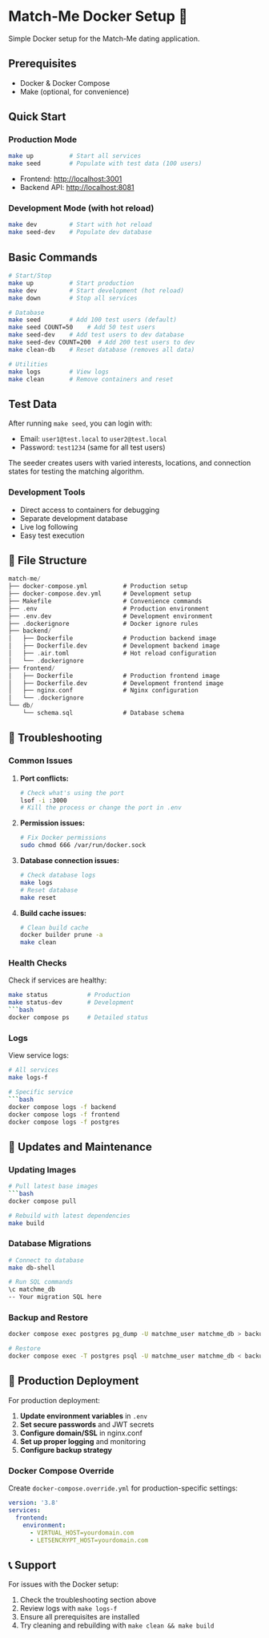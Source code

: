 # Match-Me Docker Setup 🐳

Simple Docker setup for the Match-Me dating application.

## Prerequisites

- Docker & Docker Compose
- Make (optional, for convenience)

## Quick Start

### Production Mode

```bash
make up          # Start all services
make seed        # Populate with test data (100 users)
```

- Frontend: <http://localhost:3001>
- Backend API: <http://localhost:8081>

### Development Mode (with hot reload)

```bash
make dev         # Start with hot reload
make seed-dev    # Populate dev database
```

## Basic Commands

```bash
# Start/Stop
make up          # Start production
make dev         # Start development (hot reload)
make down        # Stop all services

# Database
make seed        # Add 100 test users (default)
make seed COUNT=50    # Add 50 test users
make seed-dev    # Add test users to dev database
make seed-dev COUNT=200  # Add 200 test users to dev
make clean-db    # Reset database (removes all data)

# Utilities
make logs        # View logs
make clean       # Remove containers and reset
```

## Test Data

After running `make seed`, you can login with:

- Email: `user1@test.local` to `user2@test.local`  
- Password: `test1234` (same for all test users)

The seeder creates users with varied interests, locations, and connection states for testing the matching algorithm.

### Development Tools

- Direct access to containers for debugging
- Separate development database
- Live log following
- Easy test execution

## 📝 File Structure

```go
match-me/
├── docker-compose.yml          # Production setup
├── docker-compose.dev.yml      # Development setup
├── Makefile                    # Convenience commands
├── .env                        # Production environment
├── .env.dev                    # Development environment
├── .dockerignore               # Docker ignore rules
├── backend/
│   ├── Dockerfile              # Production backend image
│   ├── Dockerfile.dev          # Development backend image
│   ├── .air.toml               # Hot reload configuration
│   └── .dockerignore
├── frontend/
│   ├── Dockerfile              # Production frontend image
│   ├── Dockerfile.dev          # Development frontend image
│   ├── nginx.conf              # Nginx configuration
│   └── .dockerignore
└── db/
    └── schema.sql              # Database schema
```

## 🚦 Troubleshooting

### Common Issues

1. **Port conflicts:**

   ```bash
   # Check what's using the port
   lsof -i :3000
   # Kill the process or change the port in .env
   ```

2. **Permission issues:**

   ```bash
   # Fix Docker permissions
   sudo chmod 666 /var/run/docker.sock
   ```

3. **Database connection issues:**

   ```bash
   # Check database logs
   make logs
   # Reset database
   make reset
   ```

4. **Build cache issues:**

   ```bash
   # Clean build cache
   docker builder prune -a
   make clean
   ```

### Health Checks

Check if services are healthy:

```bash
make status           # Production
make status-dev       # Development
```bash
docker compose ps     # Detailed status
```

### Logs

View service logs:

```bash
# All services
make logs-f

# Specific service
```bash
docker compose logs -f backend
docker compose logs -f frontend
docker compose logs -f postgres
```

## 🔄 Updates and Maintenance

### Updating Images

```bash
# Pull latest base images
```bash
docker compose pull

# Rebuild with latest dependencies
make build
```

### Database Migrations

```bash
# Connect to database
make db-shell

# Run SQL commands
\c matchme_db
-- Your migration SQL here
```

### Backup and Restore

```bash
docker compose exec postgres pg_dump -U matchme_user matchme_db > backup.sql

# Restore
docker compose exec -T postgres psql -U matchme_user matchme_db < backup.sql
```

## 🎯 Production Deployment

For production deployment:

1. **Update environment variables** in `.env`
2. **Set secure passwords** and JWT secrets
3. **Configure domain/SSL** in nginx.conf
4. **Set up proper logging** and monitoring
5. **Configure backup strategy**

### Docker Compose Override

Create `docker-compose.override.yml` for production-specific settings:

```yaml
version: '3.8'
services:
  frontend:
    environment:
      - VIRTUAL_HOST=yourdomain.com
      - LETSENCRYPT_HOST=yourdomain.com
```

## 📞 Support

For issues with the Docker setup:

1. Check the troubleshooting section above
2. Review logs with `make logs-f`
3. Ensure all prerequisites are installed
4. Try cleaning and rebuilding with `make clean && make build`
